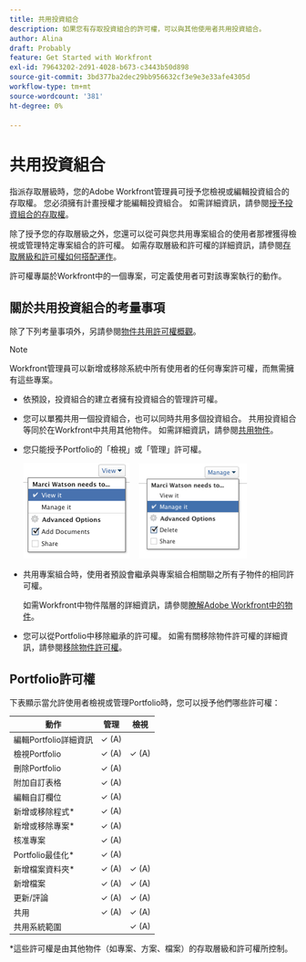 ```yaml
---
title: 共用投資組合
description: 如果您有存取投資組合的許可權，可以與其他使用者共用投資組合。
author: Alina
draft: Probably
feature: Get Started with Workfront
exl-id: 79643202-2d91-4028-b673-c3443b50d898
source-git-commit: 3bd377ba2dec29bb956632cf3e9e3e33afe4305d
workflow-type: tm+mt
source-wordcount: '381'
ht-degree: 0%

---
```


# 共用投資組合

指派存取層級時，您的Adobe Workfront管理員可授予您檢視或編輯投資組合的存取權。 您必須擁有計畫授權才能編輯投資組合。 如需詳細資訊，請參閱[授予投資組合的存取權](../../administration-and-setup/add-users/configure-and-grant-access/grant-access-portfolios.md)。

除了授予您的存取層級之外，您還可以從可與您共用專案組合的使用者那裡獲得檢視或管理特定專案組合的許可權。 如需存取層級和許可權的詳細資訊，請參閱[存取層級和許可權如何搭配運作](../../administration-and-setup/add-users/access-levels-and-object-permissions/how-access-levels-permissions-work-together.md)。

許可權專屬於Workfront中的一個專案，可定義使用者可對該專案執行的動作。

## 關於共用投資組合的考量事項

除了下列考量事項外，另請參閱[物件共用許可權概觀](../../workfront-basics/grant-and-request-access-to-objects/sharing-permissions-on-objects-overview.md)。

>[!NOTE]
>
>Workfront管理員可以新增或移除系統中所有使用者的任何專案許可權，而無需擁有這些專案。

* 依預設，投資組合的建立者擁有投資組合的管理許可權。
* 您可以單獨共用一個投資組合，也可以同時共用多個投資組合。 共用投資組合等同於在Workfront中共用其他物件。 如需詳細資訊，請參閱[共用物件](../../workfront-basics/grant-and-request-access-to-objects/share-an-object.md)。

* 您只能授予Portfolio的「檢視」或「管理」許可權。

  ![](assets/screen-shot-2014-01-23-at-12.45.15-pm.png)    ![](assets/screen-shot-2014-01-22-at-10.03.43-am-190x167.png)

* 共用專案組合時，使用者預設會繼承與專案組合相關聯之所有子物件的相同許可權。

  如需Workfront中物件階層的詳細資訊，請參閱[瞭解Adobe Workfront中的物件](../../workfront-basics/navigate-workfront/workfront-navigation/understand-objects.md)。

* 您可以從Portfolio中移除繼承的許可權。 如需有關移除物件許可權的詳細資訊，請參閱[移除物件許可權](../../workfront-basics/grant-and-request-access-to-objects/remove-permissions-from-objects.md)。

## Portfolio許可權

下表顯示當允許使用者檢視或管理Portfolio時，您可以授予他們哪些許可權：

| **動作** | **管理** | **檢視** |
|---|---|---|
| 編輯Portfolio詳細資訊 | ✓ (A) |   |
| 檢視Portfolio | ✓ (A) | ✓ (A) |
| 刪除Portfolio | ✓ (A) |   |
| 附加自訂表格 | ✓ (A) |   |
| 編輯自訂欄位 | ✓ (A) |   |
| 新增或移除程式&#42; | ✓ (A) |   |
| 新增或移除專案&#42; | ✓ (A) |   |
| 核准專案 | ✓ (A) |   |
| Portfolio最佳化&#42; | ✓ (A) |   |
| 新增檔案資料夾&#42; | ✓ (A) | ✓ (A) |
| 新增檔案 | ✓ (A) | ✓ (A) |
| 更新/評論 | ✓ (A) | ✓ (A) |
| 共用 | ✓ (A) | ✓ (A) |
| 共用系統範圍 |   | ✓ (A) |

*這些許可權是由其他物件（如專案、方案、檔案）的存取層級和許可權所控制。
